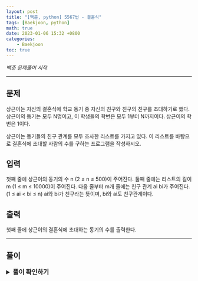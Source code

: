 ```yaml
---
layout: post
title: "[백준, python] 5567번 - 결혼식"
tags: [Baekjoon, python]
math: true
date: 2023-01-06 15:32 +0800
categories:
    - Baekjoon
toc: true
---
```

_백준 문제풀이 시작_
* * *
## 문제
상근이는 자신의 결혼식에 학교 동기 중 자신의 친구와 친구의 친구를 초대하기로 했다. 상근이의 동기는 모두 N명이고, 이 학생들의 학번은 모두 1부터 N까지이다. 상근이의 학번은 1이다.

상근이는 동기들의 친구 관계를 모두 조사한 리스트를 가지고 있다. 이 리스트를 바탕으로 결혼식에 초대할 사람의 수를 구하는 프로그램을 작성하시오.
## 입력
첫째 줄에 상근이의 동기의 수 n (2 ≤ n ≤ 500)이 주어진다. 둘째 줄에는 리스트의 길이 m (1 ≤ m ≤ 10000)이 주어진다. 다음 줄부터 m개 줄에는 친구 관계 ai bi가 주어진다. (1 ≤ ai < bi ≤ n) ai와 bi가 친구라는 뜻이며, bi와 ai도 친구관계이다. 
## 출력
첫째 줄에 상근이의 결혼식에 초대하는 동기의 수를 출력한다.

* * *
## 풀이
<details>
<summary style="font-weight:bold; font-size:17px">풀이 확인하기</summary>
<div markdown="1">
해당 문제는 1을 root로 하는 dfs 문제로 바꿔 볼 수 있다. 

입력을 받은 뒤 리스트로 변환하고, 1번째 리스트를 제외한 나머지 리스트들 안에서 1이 보일 경우 1과 연결되어있단 소리이므로 리스트를 초기화해준 뒤 해당 그래프를 dfs를 돌려 결과를 얻는다.

```python
import sys
input = sys.stdin.readline

vertex = int(input())
edge = int(input())

graph = [[] for _ in range(vertex + 1)]

for _ in range(edge):
    a, b = map(int, input().split())
    graph[a].append(b)
    graph[b].append(a)

for i in graph:
    i.sort()

for i in range(2, len(graph)):
  is_1 = False
  for j in range(0, len(graph[i])):
    if(graph[i][j] == 1):
      is_1 = True
      break
  if not is_1:
      graph[i] = []

a = []
visited = [0] * (vertex + 1)

num = 0
def dfs(start):
  global num
  visited[start] = 1
  num += 1
  print(start, end=" ")
  for i in graph[start]:
    if not visited[i]:
      dfs(i)

dfs(1)
print(num-1)

```

</div>
</details>